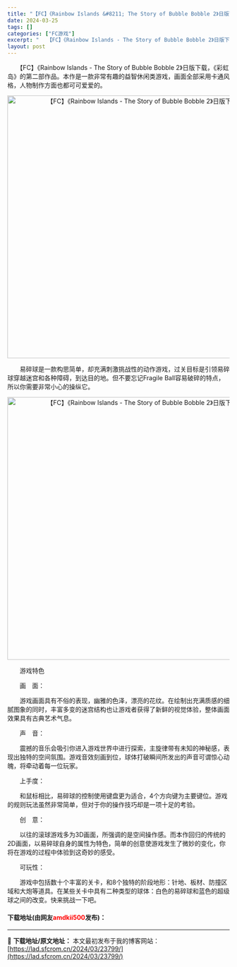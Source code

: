 ```yaml
---
title: "【FC】《Rainbow Islands &#8211; The Story of Bubble Bobble 2》日版下载"
date: 2024-03-25
tags: []
categories: ["FC游戏"]
excerpt: "　　【FC】《Rainbow Islands - The Story of Bubble Bobble 2》日版下载，《彩虹岛》的第二部作品。本作是一款非常有趣的益智休闲类游戏，画面全部采用卡通风格，人物制作方面也都可可爱爱的。 　　易碎球是一款构思简单，却充满刺激挑战性的动作游戏，过关目标是引领易&hellip;"
layout: post
---
```


 <p>　　【FC】《Rainbow Islands - The Story of Bubble Bobble 2》日版下载，《彩虹岛》的第二部作品。本作是一款非常有趣的益智休闲类游戏，画面全部采用卡通风格，人物制作方面也都可可爱爱的。</p> <p align="center"><img align="" border="0" src="https://lad.sfcrom.cn/wp-content/uploads/2024/03/20240325_66019891b077f.png" width="596" alt="【FC】《Rainbow Islands - The Story of Bubble Bobble 2》日版下载" /></p> <p>　　易碎球是一款构思简单，却充满刺激挑战性的动作游戏，过关目标是引领易碎球穿越迷宫和各种障碍，到达目的地。但不要忘记Fragile Ball容易破碎的特点，所以你需要非常小心的操纵它。</p> <p align="center"><img align="" border="0" src="https://lad.sfcrom.cn/wp-content/uploads/2024/03/20240325_6601989337e2e.png" width="596" alt="【FC】《Rainbow Islands - The Story of Bubble Bobble 2》日版下载" /></p> <p>　　游戏特色</p> <p>　　画　面：</p> <p>　　游戏画面具有不俗的表现，幽雅的色泽，漂亮的花纹。在绘制出充满质感的细腻图象的同时，丰富多变的迷宫结构也让游戏者获得了新鲜的视觉体验，整体画面效果具有古典艺术气息。</p> <p>　　声　音：</p> <p>　　震撼的音乐会吸引你进入游戏世界中进行探索，主旋律带有未知的神秘感，表现出独特的空间氛围。游戏音效刻画到位，球体打破瞬间所发出的声音可谓惊心动魄，将牵动着每一位玩家。</p> <p>　　上手度：</p> <p>　　和鼠标相比，易碎球的控制使用键盘更为适合，4个方向键为主要键位。游戏的规则玩法虽然非常简单，但对于你的操作技巧却是一项十足的考验。</p> <p>　　创　意：</p> <p>　　以往的滚球游戏多为3D画面，所强调的是空间操作感。而本作回归的传统的2D画面，以易碎球自身的属性为特色，简单的创意使游戏发生了微妙的变化，你将在游戏的过程中体验到这奇妙的感受。</p> <p>　　可玩性：</p> <p>　　游戏中包括数十个丰富的关卡，和8个独特的阶段地形：针地、板材、防撞区域和大炮等道具。在某些关卡中具有二种类型的球体：白色的易碎球和蓝色的超级球之间的改变。快来挑战一下吧。</p> <p><h4>下载地址(由网友<font color="red">amdkii500</font>发布)：</h4></p> 

---
📖 **下载地址/原文地址：** 本文最初发布于我的博客网站：[https://lad.sfcrom.cn/2024/03/23799/](https://lad.sfcrom.cn/2024/03/23799/)
